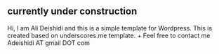 currently under construction
--
Hi, I am Ali Deishidi and this is a simple template for Wordpress.
This is created based on underscores.me template.
+
Feel free to contact me Adeishidi AT gmail DOT com